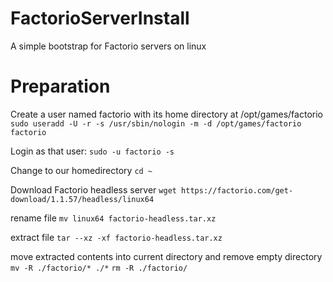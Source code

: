 # FactorioServerInstall
A simple bootstrap for Factorio servers on linux

# Preparation

Create a user named factorio with its home directory at /opt/games/factorio
`sudo useradd -U -r -s /usr/sbin/nologin -m -d /opt/games/factorio factorio`

Login as that user:
`sudo -u factorio -s`

Change to our homedirectory
`cd ~`

Download Factorio headless server
`wget https://factorio.com/get-download/1.1.57/headless/linux64`

rename file
`mv linux64 factorio-headless.tar.xz`

extract file
`tar --xz -xf factorio-headless.tar.xz`

move extracted contents into current directory and remove empty directory
`mv -R ./factorio/* ./*`
`rm -R ./factorio/`
